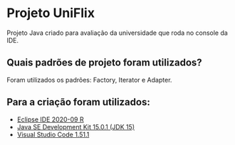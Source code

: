 # Projeto UniFlix
Projeto Java criado para avaliação da universidade que roda no console da IDE.

## Quais padrões de projeto foram utilizados?
Foram utilizados os padrões: Factory, Iterator e Adapter.

## Para a criação foram utilizados:
* [Eclipse IDE 2020-09 R](https://www.eclipse.org/downloads/packages/ "IDE para desenvolvimento de aplicações Java")
* [Java SE Development Kit 15.0.1 (JDK 15)](https://www.oracle.com/java/technologies/javase-jdk15-downloads.html "Ambiente de desenvolvimento para construção de aplicativos e componentes usando o Java")
* [Visual Studio Code 1.51.1](https://code.visualstudio.com/download "Editor de código simplificado com suporte para operações de desenvolvimento como depuração, execução de tarefas e controle de versão")